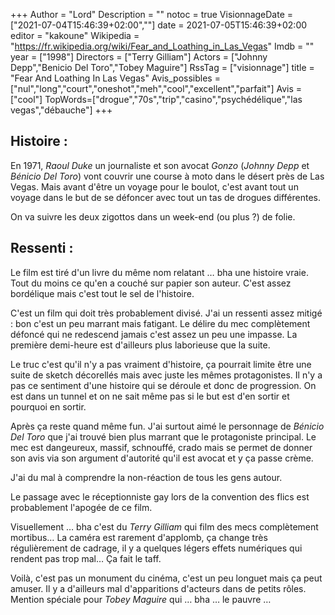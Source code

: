 +++
Author = "Lord"
Description = ""
notoc = true
VisionnageDate = ["2021-07-04T15:46:39+02:00",""]
date = 2021-07-05T15:46:39+02:00
editor = "kakoune"
Wikipedia = "https://fr.wikipedia.org/wiki/Fear_and_Loathing_in_Las_Vegas"
Imdb = ""
year = ["1998"]
Directors = ["Terry Gilliam"]
Actors = ["Johnny Depp","Benicio Del Toro","Tobey Maguire"]
RssTag = ["visionnage"]
title = "Fear And Loathing In Las Vegas"
Avis_possibles = ["nul","long","court","oneshot","meh","cool","excellent","parfait"]
Avis = ["cool"] 
TopWords=["drogue","70s","trip","casino","psychédélique","las vegas","débauche"]
+++
## Histoire : 
En 1971, *Raoul Duke* un journaliste et son avocat *Gonzo* (*Johnny Depp* et *Bénicio Del Toro*) vont couvrir une course à moto dans le désert près de Las Vegas.
Mais avant d'être un voyage pour le boulot, c'est avant tout un voyage dans le but de se défoncer avec tout un tas de drogues différentes.

On va suivre les deux zigottos dans un week-end (ou plus ?) de folie.

## Ressenti :
Le film est tiré d'un livre du même nom relatant … bha une histoire vraie.
Tout du moins ce qu'en a couché sur papier son auteur.
C'est assez bordélique mais c'est tout le sel de l'histoire.

C'est un film qui doit très probablement divisé.
J'ai un ressenti assez mitigé : bon c'est un peu marrant mais fatigant.
Le délire du mec complètement défoncé qui ne redescend jamais c'est assez un peu une impasse.
La première demi-heure est d'ailleurs plus laborieuse que la suite.

Le truc c'est qu'il n'y a pas vraiment d'histoire, ça pourrait limite être une suite de sketch décorellés mais avec juste les mêmes protagonistes.
Il n'y a pas ce sentiment d'une histoire qui se déroule et donc de progression.
On est dans un tunnel et on ne sait même pas si le but est d'en sortir et pourquoi en sortir.

Après ça reste quand même fun.
J'ai surtout aimé le personnage de *Bénicio Del Toro* que j'ai trouvé bien plus marrant que le protagoniste principal.
Le mec est dangeureux, massif, schnouffé, crado mais se permet de donner son avis via son argument d'autorité qu'il est avocat et y ça passe crème.

J'ai du mal à comprendre la non-réaction de tous les gens autour.

Le passage avec le réceptionniste gay lors de la convention des flics est probablement l'apogée de ce film.

Visuellement … bha c'est du *Terry Gilliam* qui film des mecs complètement mortibus…
La caméra est rarement d'applomb, ça change très régulièrement de cadrage, il y a quelques légers effets numériques qui rendent pas trop mal…
Ça fait le taff.

Voilà, c'est pas un monument du cinéma, c'est un peu longuet mais ça peut amuser.
Il y a d'ailleurs mal d'apparitions d'acteurs dans de petits rôles.
Mention spéciale pour *Tobey Maguire* qui … bha … le pauvre …
